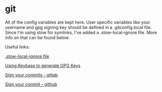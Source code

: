 # git

All of the config variables are kept here. User specific variables like your username and gpg signing key should be defined
in a .gitconfig.local file. Since I'm using stow for symlinks, I've added a .stow-local-ignore file. More info on that can be found below.


Useful links:

[.stow-local-ignore file](https://www.gnu.org/software/stow/manual/html_node/Types-And-Syntax-Of-Ignore-Lists.html)

[Using Keybase to generate GPG Keys](https://github.com/pstadler/keybase-gpg-github)

[Sign your commits - gitlab](https://docs.gitlab.com/ee/user/project/repository/gpg_signed_commits/)

[Sign your commit - github](https://help.github.com/articles/telling-git-about-your-signing-key/)


